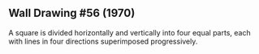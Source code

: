 ## Wall Drawing #56 (1970)

A square is divided horizontally and vertically into four equal parts, each with lines in four directions superimposed progressively.